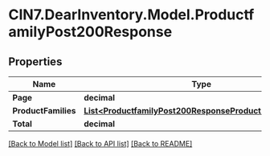# CIN7.DearInventory.Model.ProductfamilyPost200Response

## Properties

| Name                | Type                                                                                                                    | Description | Notes      |
| ------------------- | ----------------------------------------------------------------------------------------------------------------------- | ----------- | ---------- |
| **Page**            | **decimal**                                                                                                             |             | [optional] |
| **ProductFamilies** | [**List&lt;ProductfamilyPost200ResponseProductFamiliesInner&gt;**](ProductfamilyPost200ResponseProductFamiliesInner.md) |             | [optional] |
| **Total**           | **decimal**                                                                                                             |             | [optional] |

[[Back to Model list]](../README.md#documentation-for-models) [[Back to API list]](../README.md#documentation-for-api-endpoints) [[Back to README]](../README.md)
